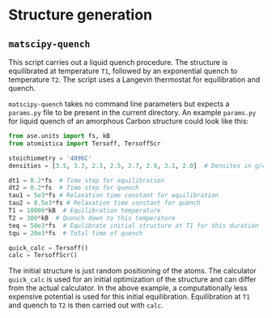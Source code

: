 # Structure generation

## `matscipy-quench`

This script carries out a liquid quench procedure. The structure is equilibrated at temperature `T1`, followed by an
exponential quench to temperature `T2`. The script uses a Langevin thermostat for equilibration and quench.

`matscipy-quench` takes no command line parameters but expects a `params.py` file to be present in the current
directory. An example `params.py` for liquid quench of an amorphous Carbon structure could look like this:

```Python
from ase.units import fs, kB
from atomistica import Tersoff, TersoffScr

stoichiometry = '4096C'
densities = [3.5, 3.3, 2.3, 2.5, 2.7, 2.9, 3.1, 2.0]  # Densites in g/cm^3

dt1 = 0.2*fs  # Time step for equilibration
dt2 = 0.2*fs  # Time step for quench
tau1 = 5e3*fs # Relaxation time constant for equilibration
tau2 = 0.5e3*fs # Relaxation time constant for quench
T1 = 10000*kB  # Equilibration temperature
T2 = 300*kB  # Quench down to this temperature
teq = 50e3*fs  # Equlibrate initial structure at T1 for this duration
tqu = 20e3*fs  # Total time of quench

quick_calc = Tersoff()
calc = TersoffScr()
```

The initial structure is just random positioning of the atoms. The calculator `quick_calc` is used for an initial
optimization of the structure and can differ from the actual calculator. In the above example, a computationally less
expensive potential is used for this initial equilibration. Equilibration at `T1` and quench to `T2` is then carried
out with `calc`.